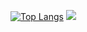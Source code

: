[![Top Langs](https://github-readme-stats.vercel.app/api/top-langs/?username=24paketik&layout=donut-vertical)](https://github.com/anuraghazra/github-readme-stats)
![](https://komarev.com/ghpvc/?username=24paketik)
